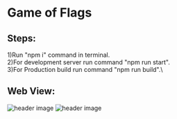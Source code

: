 # Game of Flags

## Steps:
1)Run "npm i" command in terminal.\
2)For development server run command "npm run start".\
3)For Production build run command "npm run build".\

## Web View:
![header image](https://raw.github.com/MohammedAfrid126/game-of-flags_ReactJS/master/webView.jpg)
![header image](https://raw.github.com/MohammedAfrid126/game-of-flags_ReactJS/master/scorecard.jpg)
